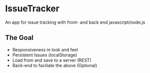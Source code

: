 # IssueTracker
An app for issue tracking with front- and back end javascript/node.js

## The Goal
* Responsiveness in look and feel 
* Persistent Issues (localStorage)
* Load from and save to a server (REST)
* Back-end to faciliate the above (Optional)
